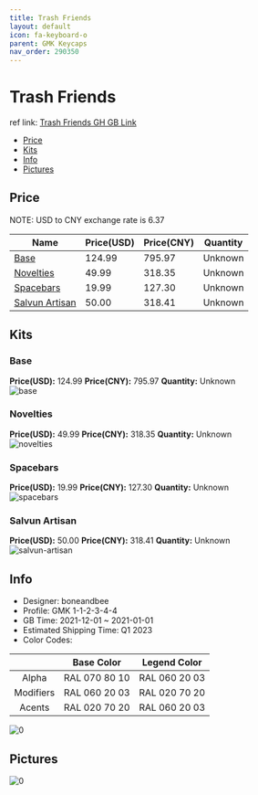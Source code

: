 ```yaml
---
title: Trash Friends 
layout: default
icon: fa-keyboard-o
parent: GMK Keycaps
nav_order: 290350
---
```


# Trash Friends 

ref link: [Trash Friends GH GB Link](https://geekhack.org/index.php?topic=115503.0)

* [Price](#price)
* [Kits](#kits)
* [Info](#info)
* [Pictures](#pictures)

## Price

NOTE: USD to CNY exchange rate is 6.37

| Name          | Price(USD)   |  Price(CNY) | Quantity |
| ------------- | ------------ |  ---------- | -------- |
|[Base](#base)|124.99|795.97|Unknown|
|[Novelties](#novelties)|49.99|318.35|Unknown|
|[Spacebars](#spacebars)|19.99|127.30|Unknown|
|[Salvun Artisan](#salvun-artisan)|50.00|318.41|Unknown|


## Kits
### Base  
**Price(USD):** 124.99	**Price(CNY):** 795.97	**Quantity:** Unknown  
<img src="{{ 'assets/images/gmk-keycaps/Trash-Friends/kits_pics/base.jpg' | relative_url }}" alt="base" class="image featured">

### Novelties  
**Price(USD):** 49.99	**Price(CNY):** 318.35	**Quantity:** Unknown  
<img src="{{ 'assets/images/gmk-keycaps/Trash-Friends/kits_pics/novelties.jpg' | relative_url }}" alt="novelties" class="image featured">

### Spacebars  
**Price(USD):** 19.99	**Price(CNY):** 127.30	**Quantity:** Unknown  
<img src="{{ 'assets/images/gmk-keycaps/Trash-Friends/kits_pics/spacebars.jpg' | relative_url }}" alt="spacebars" class="image featured">

### Salvun Artisan  
**Price(USD):** 50.00	**Price(CNY):** 318.41	**Quantity:** Unknown  
<img src="{{ 'assets/images/gmk-keycaps/Trash-Friends/kits_pics/salvun-artisan.jpg' | relative_url }}" alt="salvun-artisan" class="image featured">

## Info
* Designer: boneandbee  
* Profile: GMK 1-1-2-3-4-4  
* GB Time: 2021-12-01 ~ 2021-01-01  
* Estimated Shipping Time: Q1 2023  
* Color Codes:  

| |Base Color     | Legend Color
| :-------------: | :-------------: | :------------:
|Alpha|RAL 070 80 10|RAL 060 20 03
|Modifiers|RAL 060 20 03|RAL 020 70 20
|Acents|RAL 020 70 20|RAL 060 20 03

<img src="{{ 'assets/images/gmk-keycaps/Trash-Friends/0.jpg' | relative_url }}" alt="0" class="image featured">

## Pictures  
<img src="{{ 'assets/images/gmk-keycaps/Trash-Friends/rendering_pics/0.jpg' | relative_url }}" alt="0" class="image featured">
